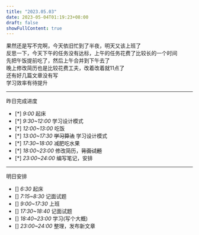 ```yaml
---
title: "2023.05.03"
date: 2023-05-04T01:19:23+08:00
draft: false
showFullContent: true
---
```


果然还是写不完啊，今天依旧忙到了半夜，明天又该上班了  
反思一下，今天下午的任务没有达标，上午的任务花费了比较长的一个时间  
先把午饭提前吃了，然后上午合并到下午去了  
晚上修改简历也是比较花费工夫，改着改着就11点了  
还有好几篇文章没有写  
学习效率有待提升  

---
昨日完成进度  
- [*] *9:00* 起床
- [*] *9:30~12:00* 学习设计模式
- [*] *12:00~13:00* 吃饭
- [*] *13:00~17:30* ~~学习算法~~ 学习设计模式
- [*] *17:30~18:00* 减肥吃水果
- [*] *18:00~23:00* 修改简历，~~背面试题~~
- [*] *23:00~24:00* 编写笔记，安排  

---
明日安排
- [] *6:30* 起床  
- [] *7:15~8:30* 记面试题  
- [] *9:00~17:30* 上班  
- [] *17:30~18:40* 记面试题  
- [] *18:40~23:00* 学习(写个大概)  
- [] *23:00~24:00* 整理，发布新文章  
